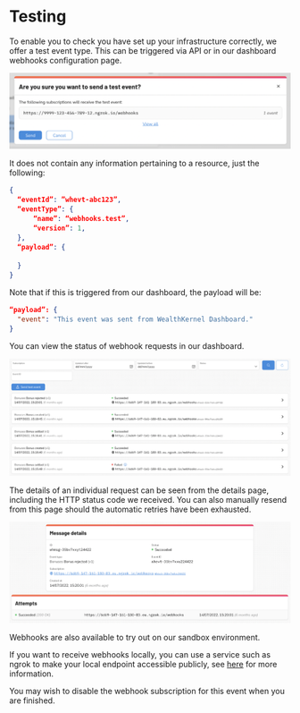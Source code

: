 # Testing

To enable you to check you have set up your infrastructure correctly, we offer a test event type. This can be triggered via API or in our dashboard webhooks configuration page.

  ![Send test event](../../assets/images/webhooks/Test-Event2.png)

It does not contain any information pertaining to a resource, just the following:

```json
{
  “eventId”: ”whevt-abc123”,
  “eventType”: {
      “name”: “webhooks.test”,
      “version”: 1,
  },
  “payload”: {
      
  }
}
```

Note that if this is triggered from our dashboard, the payload will be:

```json
“payload”: {
  "event": "This event was sent from WealthKernel Dashboard."
}
```

You can view the status of webhook requests in our dashboard.

  ![Messages list](../../assets/images/webhooks/Webhook-Messages2.png)

The details of an individual request can be seen from the details page, including the HTTP status code we received. You can also manually resend from this page should the automatic retries have been exhausted.

  ![Message details](../../assets/images/webhooks/Webhook-Messages-Details2.png)

Webhooks are also available to try out on our sandbox environment.

If you want to receive webhooks locally, you can use a service such as ngrok to make your local endpoint accessible publicly, see [here](../webhooks/Receiving-Webhooks.md) for more information.

You may wish to disable the webhook subscription for this event when you are finished.
